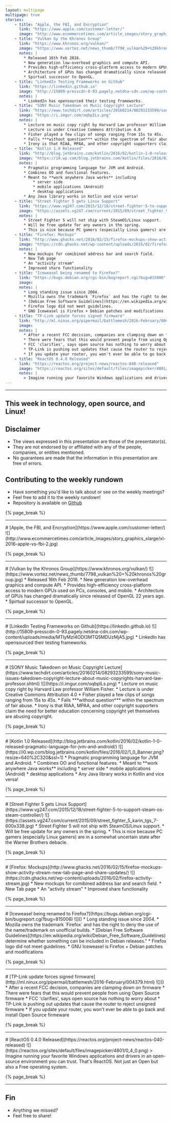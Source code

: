 ```yaml
---
layout: multipage
multipage: true
stories:
    - title: "Apple, the FBI, and Encryption"
      link: "https://www.apple.com/customer-letter/"
      image: "http://www.ecommercetimes.com/article_images/story_graphics_xlarge/xl-2016-apple-vs-fbi-2.jpg"
    - title: "Vulkan by the Khronos Group"
      link: "https://www.khronos.org/vulkan/"
      image: "https://www.vortez.net/news_thumb/7798_vulkan%20+%20khronos%20group.jpg"
      notes: |
        * Released 16th Feb 2016.
        * New generation low-overhead graphics and compute API.
        * Provides high-efficiency cross-platform access to modern GPUs used on PCs, consoles, and mobile.
        * Architecture of GPUs has changed dramatically since released of OpenGL 22 years ago.
        * Spirtual successor to OpenGL.
    - title: "LinkedIn Testing Frameworks on Github"
      link: "https://linkedin.github.io"
      image: "http://15809-presscdn-0-93.pagely.netdna-cdn.com/wp-content/uploads/media/MTIyMzI4ODI3MTQ5MDUzMjA5.jpg"
      notes: |
        * LinkedIn has opensourced their testing frameworks.
    - title: "SONY Music Takedown on Music Copyright Lecture"
      link: "https://www.techdirt.com/articles/20160214/08293233599/sony-music-issues-takedown-copyright-lecture-about-music-copyrights-harvard-law-professor.shtml"
      image: "https://i.imgur.com/oqbpILs.png"
      notes: |
        * Lecture on music copy right by Harvard Law professor William Fisher.
        * Lecture is under Creative Commons Attribution 4.0
        * Fisher played a few clips of songs ranging from 15s to 45s.
        * Falls ***without question*** within the spectrum of fair abuse.
        * Irony is that RIAA, MPAA, and other copyright supporters claim the need for better education concerning copyright yet themselves are abusing copyright.
    - title: "Kotlin 1.0 Released"
      link: "http://blog.jetbrains.com/kotlin/2016/02/kotlin-1-0-released-pragmatic-language-for-jvm-and-android/"
      image: "https://i0.wp.com/blog.jetbrains.com/kotlin/files/2016/02/1_0_Banner.png?resize=640%2C320&ssl=1"
      notes: |
        * Pragmatic programming language for JVM and Android.
        * Combines OO and functional features.
        * Meant to **work anywhere Java works** including
            * server side
            * mobile applications (Android)
            * desktop applications
        * Any Java library works in Kotlin and vice versa!
    - title: "Street Fighter 5 gets Linux Support"
      link: "https://www.vg247.com/2015/12/18/street-fighter-5-to-support-steam-os-steam-controller/"
      image: "https://assets.vg247.com/current/2015/09/street_fighter_5_karin_tgs_7-600x338.jpg"
      notes: |
        * Street Fighter 5 will not ship with SteamOS/Linux support.
        * Will be free update for any owners in the spring.
        * This is nice because PC gamers (especially Linux gamers) are in a somewhat uncertain state after the Warner Brothers debacle.
    - title: "Firefox: Mockups"
      link: "http://www.ghacks.net/2016/02/15/firefox-mockups-show-activity-stream-new-tab-page-and-share-updates/"
      image: "https://cdn.ghacks.net/wp-content/uploads/2016/02/firefox-activity-stream.jpg"
      notes: |
        * New mockups for comibined address bar and search field.
        * New Tab page
        * An "activity stream"
        * Improved share functionality
    - title: "Iceweasel being renamed to Firefox?"
      link: "https://bugs.debian.org/cgi-bin/bugreport.cgi?bug=815006"
      image:
      notes: |
        * Long standing issue since 2004.
        * Mozilla owns the trademark `Firefox` and has the right to deny the use of the name/trademark on unofficial builds.
        * [Debian Free Software Guidelines](https://en.wikipedia.org/wiki/Debian_Free_Software_Guidelines) determine whether something can be included in Debian releases."
        * Firefox logo did not meet guidelines.
        * GNU Iceweasel is Firefox + Debian patches and modifications
    - title: "TP-Link update forces signed firmware"
      link: "http://ml.ninux.org/pipermail/battlemesh/2016-February/004379.html"
      image:
      notes: |
        * After a recent FCC decision, companies are clamping down on firmware
        * There were fears that this would prevent people from using Open Source firmware
        * FCC 'clarifies', says open source has nothing to worry about
        * TP-Link is pushing out updates that cause the router to reject unsigned firmware
        * If you update your router, you won't ever be able to go back and install Open Source firmeware
    - title: "ReactOS 0.4.0 Released"
      link: "https://reactos.org/project-news/reactos-040-released"
      image: "https://reactos.org/sites/default/files/imagepicker/4801/0_4_0.png"
      notes: |
        > Imagine running your favorite Windows applications and drivers in an open-source environment you can trust. That's ReactOS. Not just an Open but also a Free operating system.
---
```

<section class="page__content" itemprop="text">
<hr />
<h2>This week in technology, open source, and Linux!</h2>

<h2>Disclaimer</h2>
<ul>
  <li> The views expressed in this presentation are those of the presentator(s).</li>
  <li> They are not endorsed by or affiliated with any of the people, companies, or entities mentioned.</li>
  <li> No guarantees are made that the information in this presentation are free of errors.</li>
</ul>

<h2>Contributing to the weekly rundown</h2>
<ul>
   <li>Have something you'd like to talk about or see on the weekly meetings?</li>
   <li>Feel free to add it to the weekly rundown!</li>
   <li>Repository is available on <a href="https://github.com/OSUOSC/osc-weekly-rundown">Github</a></li>
</ul>
{% page_break %}
<hr />
# [Apple, the FBI, and Encryption](https://www.apple.com/customer-letter/)
![](http://www.ecommercetimes.com/article_images/story_graphics_xlarge/xl-2016-apple-vs-fbi-2.jpg)

{% page_break %}
<hr />
# [Vulkan by the Khronos Group](https://www.khronos.org/vulkan/)
![](https://www.vortez.net/news_thumb/7798_vulkan%20+%20khronos%20group.jpg)
* Released 16th Feb 2016.
* New generation low-overhead graphics and compute API.
* Provides high-efficiency cross-platform access to modern GPUs used on PCs, consoles, and mobile.
* Architecture of GPUs has changed dramatically since released of OpenGL 22 years ago.
* Spirtual successor to OpenGL.

{% page_break %}
<hr />
# [LinkedIn Testing Frameworks on Github](https://linkedin.github.io)
![](http://15809-presscdn-0-93.pagely.netdna-cdn.com/wp-content/uploads/media/MTIyMzI4ODI3MTQ5MDUzMjA5.jpg)
* LinkedIn has opensourced their testing frameworks.

{% page_break %}
<hr />
# [SONY Music Takedown on Music Copyright Lecture](https://www.techdirt.com/articles/20160214/08293233599/sony-music-issues-takedown-copyright-lecture-about-music-copyrights-harvard-law-professor.shtml)
![](https://i.imgur.com/oqbpILs.png)
* Lecture on music copy right by Harvard Law professor William Fisher.
* Lecture is under Creative Commons Attribution 4.0
* Fisher played a few clips of songs ranging from 15s to 45s.
* Falls ***without question*** within the spectrum of fair abuse.
* Irony is that RIAA, MPAA, and other copyright supporters claim the need for better education concerning copyright yet themselves are abusing copyright.

{% page_break %}
<hr />
# [Kotlin 1.0 Released](http://blog.jetbrains.com/kotlin/2016/02/kotlin-1-0-released-pragmatic-language-for-jvm-and-android/)
![](https://i0.wp.com/blog.jetbrains.com/kotlin/files/2016/02/1_0_Banner.png?resize=640%2C320&ssl=1)
* Pragmatic programming language for JVM and Android.
* Combines OO and functional features.
* Meant to **work anywhere Java works** including
    * server side
    * mobile applications (Android)
    * desktop applications
* Any Java library works in Kotlin and vice versa!

{% page_break %}
<hr />
# [Street Fighter 5 gets Linux Support](https://www.vg247.com/2015/12/18/street-fighter-5-to-support-steam-os-steam-controller/)
![](https://assets.vg247.com/current/2015/09/street_fighter_5_karin_tgs_7-600x338.jpg)
* Street Fighter 5 will not ship with SteamOS/Linux support.
* Will be free update for any owners in the spring.
* This is nice because PC gamers (especially Linux gamers) are in a somewhat uncertain state after the Warner Brothers debacle.

{% page_break %}
<hr />
# [Firefox: Mockups](http://www.ghacks.net/2016/02/15/firefox-mockups-show-activity-stream-new-tab-page-and-share-updates/)
![](https://cdn.ghacks.net/wp-content/uploads/2016/02/firefox-activity-stream.jpg)
* New mockups for comibined address bar and search field.
* New Tab page
* An "activity stream"
* Improved share functionality

{% page_break %}
<hr />
# [Iceweasel being renamed to Firefox?](https://bugs.debian.org/cgi-bin/bugreport.cgi?bug=815006)
![]()
* Long standing issue since 2004.
* Mozilla owns the trademark `Firefox` and has the right to deny the use of the name/trademark on unofficial builds.
* [Debian Free Software Guidelines](https://en.wikipedia.org/wiki/Debian_Free_Software_Guidelines) determine whether something can be included in Debian releases."
* Firefox logo did not meet guidelines.
* GNU Iceweasel is Firefox + Debian patches and modifications

{% page_break %}
<hr />
# [TP-Link update forces signed firmware](http://ml.ninux.org/pipermail/battlemesh/2016-February/004379.html)
![]()
* After a recent FCC decision, companies are clamping down on firmware
* There were fears that this would prevent people from using Open Source firmware
* FCC 'clarifies', says open source has nothing to worry about
* TP-Link is pushing out updates that cause the router to reject unsigned firmware
* If you update your router, you won't ever be able to go back and install Open Source firmeware

{% page_break %}
<hr />
# [ReactOS 0.4.0 Released](https://reactos.org/project-news/reactos-040-released)
![](https://reactos.org/sites/default/files/imagepicker/4801/0_4_0.png)
> Imagine running your favorite Windows applications and drivers in an open-source environment you can trust. That's ReactOS. Not just an Open but also a Free operating system.

{% page_break %}
<hr />
<h1>Fin</h1>
<ul>
  <li>Anything we missed?</li>
  <li>Feel free to share!</li>
</ul>
